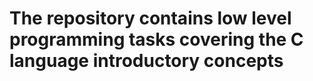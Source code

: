 # The repository contains low level programming tasks covering the C language introductory concepts
